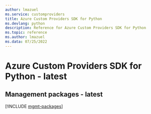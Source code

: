```yaml
---
author: lmazuel
ms.service: customproviders
title: Azure Custom Providers SDK for Python
ms.devlang: python
description: Reference for Azure Custom Providers SDK for Python
ms.topic: reference
ms.author: lmazuel
ms.data: 07/25/2022
---
```

# Azure Custom Providers SDK for Python - latest

## Management packages - latest
[!INCLUDE [mgmt-packages](custom-providers-mgmt-index.md)]